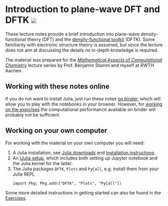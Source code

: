 # Introduction to plane-wave DFT and DFTK  [![][binder-img]][binder-url]

These lecture notes provide a brief introduction
into plane-wave density-functional theory (DFT)
and the [density-functional toolkit](https://dftk.org) (DFTK).
Some familiarity with electronic structure theory
is assumed, but since the lecture does not aim at discussing the details
no in-depth knowledge is required.

The material was prepared for the 
[*Mathematical Aspects of Computational Chemistry*](http://www.acom.rwth-aachen.de/3teaching/0classes/archiv/mathchem)
lecture series by Prof. Benjamin Stamm and myself at RWTH Aachen.

## Working with these notes online
If you do not want to install Julia, just run these notes
[on binder][binder-url],
which will allow you to play with the notebooks in your browser.
However, for [working on the exercises](https://nbviewer.jupyter.org/github/mfherbst/aachen_introduction_dftk/blob/master/4_Exercises.ipynb)
the computational performance available on binder will probably not be sufficient.

## Working on your own computer
For working with the material on your own computer you will need:

1. A Julia installation, see [Julia downloads](https://julialang.org/downloads/)
   and [Installation instructions](https://julialang.org/downloads/platform.html).
1. An [IJulia setup](https://github.com/JuliaLang/IJulia.jl),
   which includes both setting up Jupyter notebook and the Julia kernel for the latter.
1. The Julia packages `DFTK`, `Plots` and `PyCall`, e.g. install them from your Julia REPL
   ```
   import Pkg; Pkg.add(["DFTK", "Plots", "PyCall"])
   ```
   
Some more detailed instructions in getting started can also be found in the
[Exercises](https://nbviewer.jupyter.org/github/mfherbst/aachen_introduction_dftk/blob/master/4_Exercises.ipynb).

[binder-url]: https://mybinder.org/v2/gh/mfherbst/aachen_introduction_dftk/master
[binder-img]: https://mybinder.org/badge_logo.svg
